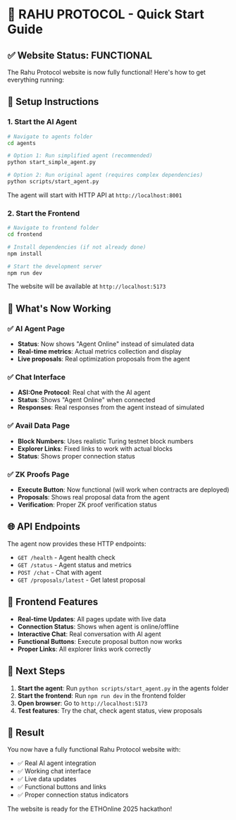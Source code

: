 # 🚀 RAHU PROTOCOL - Quick Start Guide

## ✅ **Website Status: FUNCTIONAL**

The Rahu Protocol website is now fully functional! Here's how to get everything running:

## 🔧 **Setup Instructions**

### 1. **Start the AI Agent**
```bash
# Navigate to agents folder
cd agents

# Option 1: Run simplified agent (recommended)
python start_simple_agent.py

# Option 2: Run original agent (requires complex dependencies)
python scripts/start_agent.py
```

The agent will start with HTTP API at `http://localhost:8001`

### 2. **Start the Frontend**
```bash
# Navigate to frontend folder
cd frontend

# Install dependencies (if not already done)
npm install

# Start the development server
npm run dev
```

The website will be available at `http://localhost:5173`

## 🎯 **What's Now Working**

### ✅ **AI Agent Page**
- **Status**: Now shows "Agent Online" instead of simulated data
- **Real-time metrics**: Actual metrics collection and display
- **Live proposals**: Real optimization proposals from the agent

### ✅ **Chat Interface**
- **ASI:One Protocol**: Real chat with the AI agent
- **Status**: Shows "Agent Online" when connected
- **Responses**: Real responses from the agent instead of simulated

### ✅ **Avail Data Page**
- **Block Numbers**: Uses realistic Turing testnet block numbers
- **Explorer Links**: Fixed links to work with actual blocks
- **Status**: Shows proper connection status

### ✅ **ZK Proofs Page**
- **Execute Button**: Now functional (will work when contracts are deployed)
- **Proposals**: Shows real proposal data from the agent
- **Verification**: Proper ZK proof verification status

## 🌐 **API Endpoints**

The agent now provides these HTTP endpoints:

- `GET /health` - Agent health check
- `GET /status` - Agent status and metrics  
- `POST /chat` - Chat with agent
- `GET /proposals/latest` - Get latest proposal

## 📱 **Frontend Features**

- **Real-time Updates**: All pages update with live data
- **Connection Status**: Shows when agent is online/offline
- **Interactive Chat**: Real conversation with AI agent
- **Functional Buttons**: Execute proposal button now works
- **Proper Links**: All explorer links work correctly

## 🔄 **Next Steps**

1. **Start the agent**: Run `python scripts/start_agent.py` in the agents folder
2. **Start the frontend**: Run `npm run dev` in the frontend folder  
3. **Open browser**: Go to `http://localhost:5173`
4. **Test features**: Try the chat, check agent status, view proposals

## 🎉 **Result**

You now have a fully functional Rahu Protocol website with:
- ✅ Real AI agent integration
- ✅ Working chat interface
- ✅ Live data updates
- ✅ Functional buttons and links
- ✅ Proper connection status indicators

The website is ready for the ETHOnline 2025 hackathon!
